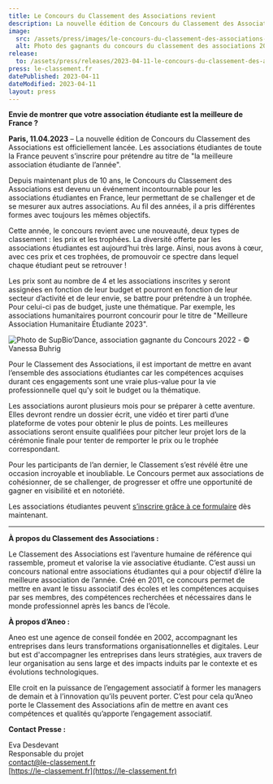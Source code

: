 ```yaml
---
title: Le Concours du Classement des Associations revient
description: La nouvelle édition de Concours du Classement des Associations est officiellement lancée. Les associations étudiantes de toute la France peuvent s’inscrire pour prétendre au titre de "la meilleure association étudiante de l’année".
image:
  src: /assets/press/images/le-concours-du-classement-des-associations-revient/cover.webp
  alt: Photo des gagnants du concours du classement des associations 2022
release:
  to: /assets/press/releases/2023-04-11-le-concours-du-classement-des-associations-revient.pdf
press: le-classement.fr
datePublished: 2023-04-11
dateModified: 2023-04-11
layout: press
---
```


**Envie de montrer que votre association étudiante est la meilleure de France ?**

**Paris, 11.04.2023** – La nouvelle édition de Concours du Classement des Associations est officiellement lancée. Les associations étudiantes de toute la France peuvent s’inscrire pour prétendre au titre de "la meilleure association étudiante de l’année".

Depuis maintenant plus de 10 ans, le Concours du Classement des Associations est devenu un événement incontournable pour les associations étudiantes en France, leur permettant de se challenger et de se mesurer aux autres associations. Au fil des années, il a pris différentes formes avec toujours les mêmes objectifs.

Cette année, le concours revient avec une nouveauté, deux types de classement : les prix et les trophées. La diversité offerte par les associations étudiantes est aujourd’hui très large. Ainsi, nous avons à cœur, avec ces prix et ces trophées, de promouvoir ce spectre dans lequel chaque étudiant peut se retrouver !

Les prix sont au nombre de 4 et les associations inscrites y seront assignées en fonction de leur budget et pourront en fonction de leur secteur d’activité et de leur envie, se battre pour prétendre à un trophée. Pour celui-ci pas de budget, juste une thématique. Par exemple, les associations humanitaires pourront concourir pour le titre de "Meilleure Association Humanitaire Étudiante 2023".

![Photo de SupBio’Dance, association gagnante du Concours 2022 - © Vanessa Buhrig](/assets/press/images/le-concours-du-classement-des-associations-revient/content.webp)

Pour le Classement des Associations, il est important de mettre en avant l’ensemble des associations étudiantes car les compétences acquises durant ces engagements sont une vraie plus-value pour la vie professionnelle quel qu'y soit le budget ou la thématique.

Les associations auront plusieurs mois pour se préparer à cette aventure. Elles devront rendre un dossier écrit, une vidéo et tirer parti d’une plateforme de votes pour obtenir le plus de points. Les meilleures associations seront ensuite qualifiées pour pitcher leur projet lors de la cérémonie finale pour tenter de remporter le prix ou le trophée correspondant.

Pour les participants de l’an dernier, le Classement s’est révélé être une occasion incroyable et inoubliable. Le Concours permet aux associations de cohésionner, de se challenger, de progresser et offre une opportunité de gagner en visibilité et en notoriété.

Les associations étudiantes peuvent [s’inscrire grâce à ce formulaire](https://forms.office.com/e/CzXvK04gwj) dès maintenant.


---

**À propos du Classement des Associations :**

Le Classement des Associations est l’aventure humaine de référence qui rassemble, promeut et valorise la vie associative étudiante. C’est aussi un concours national entre associations étudiantes qui a pour objectif d’élire la meilleure association de l’année. Créé en 2011, ce concours permet de mettre en avant le tissu associatif des écoles et les compétences acquises par ses membres, des compétences recherchées et nécessaires dans le monde professionnel après les bancs de l’école.

**À propos d’Aneo :**

Aneo est une agence de conseil fondée en 2002, accompagnant les entreprises dans leurs transformations organisationnelles et digitales. Leur but est d'accompagner les entreprises dans leurs stratégies, aux travers de leur organisation au sens large et des impacts induits par le contexte et es évolutions technologiques.

Elle croit en la puissance de l’engagement associatif à former les managers de demain et à l’innovation qu’ils peuvent porter. C’est pour cela qu’Aneo porte le Classement des Associations afin de mettre en avant ces compétences et qualités qu’apporte l’engagement associatif.

**Contact Presse :**

Eva Desdevant<br />
Responsable du projet<br />
[contact@le-classement.fr](mailto:contact@le-classement.fr)<br />
[https://le-classement.fr](https://le-classement.fr)
